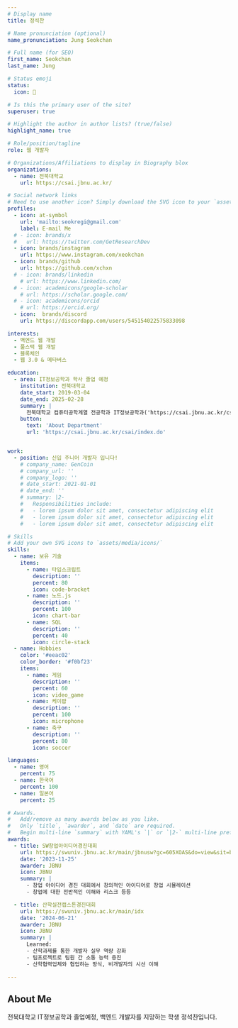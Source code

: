 ```yaml
---
# Display name
title: 정석찬

# Name pronunciation (optional)
name_pronunciation: Jung Seokchan

# Full name (for SEO)
first_name: Seokchan
last_name: Jung

# Status emoji
status:
  icon: 🌊

# Is this the primary user of the site?
superuser: true

# Highlight the author in author lists? (true/false)
highlight_name: true

# Role/position/tagline
role: 웹 개발자

# Organizations/Affiliations to display in Biography blox
organizations:
  - name: 전북대학교
    url: https://csai.jbnu.ac.kr/

# Social network links
# Need to use another icon? Simply download the SVG icon to your `assets/media/icons/` folder.
profiles:
  - icon: at-symbol
    url: 'mailto:seokregi@gmail.com'
    label: E-mail Me
  # - icon: brands/x
  #   url: https://twitter.com/GetResearchDev
  - icon: brands/instagram
    url: https://www.instagram.com/xeokchan
  - icon: brands/github
    url: https://github.com/xchxn
  # - icon: brands/linkedin
    # url: https://www.linkedin.com/
  # - icon: academicons/google-scholar
    # url: https://scholar.google.com/
  # - icon: academicons/orcid
    # url: https://orcid.org/
  - icon:  brands/discord
    url: https://discordapp.com/users/545154022575833098

interests:
  - 백엔드 웹 개발
  - 풀스택 웹 개발
  - 블록체인
  - 웹 3.0 & 메타버스

education:
  - area: IT정보공학과 학사 졸업 예정
    institution: 전북대학교
    date_start: 2019-03-04
    date_end: 2025-02-28
    summary: |
      전북대학교 컴퓨터공학계열 전공학과 IT정보공학과('https://csai.jbnu.ac.kr/csai/index.do')에서 공학계열에 필요한 지식과 컴퓨터과학 지식, 개발에 대한 전문적인 역량을 함양하였습니다.
    button:
      text: 'About Department'
      url: 'https://csai.jbnu.ac.kr/csai/index.do'


work:
  - position: 신입 주니어 개발자 입니다!
    # company_name: GenCoin
    # company_url: ''
    # company_logo: ''
    # date_start: 2021-01-01
    # date_end: ''
    # summary: |2-
    #   Responsibilities include:
    #   - lorem ipsum dolor sit amet, consectetur adipiscing elit
    #   - lorem ipsum dolor sit amet, consectetur adipiscing elit
    #   - lorem ipsum dolor sit amet, consectetur adipiscing elit

# Skills
# Add your own SVG icons to `assets/media/icons/`
skills:
  - name: 보유 기술
    items:
      - name: 타입스크립트
        description: ''
        percent: 80
        icon: code-bracket
      - name: 노드.js
        description: ''
        percent: 100
        icon: chart-bar
      - name: SQL
        description: ''
        percent: 40
        icon: circle-stack
  - name: Hobbies
    color: '#eeac02'
    color_border: '#f0bf23'
    items:
      - name: 게임
        description: ''
        percent: 60
        icon: video_game
      - name: 케이팝
        description: ''
        percent: 100
        icon: microphone
      - name: 축구
        description: ''
        percent: 80
        icon: soccer

languages:
  - name: 영어
    percent: 75
  - name: 한국어
    percent: 100
  - name: 일본어
    percent: 25

# Awards.
#   Add/remove as many awards below as you like.
#   Only `title`, `awarder`, and `date` are required.
#   Begin multi-line `summary` with YAML's `|` or `|2-` multi-line prefix and indent 2 spaces below.
awards:
  - title: SW창업아이디어경진대회
    url: https://swuniv.jbnu.ac.kr/main/jbnusw?gc=605XOAS&do=view&sit=bwrite_title&stx=%EC%B0%BD%EC%97%85&bwrite_id=154
    date: '2023-11-25'
    awarder: JBNU
    icon: JBNU
    summary: |
      - 창업 아이디어 경진 대회에서 창의적인 아이디어로 창업 시뮬레이션
      - 창업에 대한 전반적인 이해와 리스크 등등

  - title: 산학실전캡스톤경진대회
    url: https://swuniv.jbnu.ac.kr/main/idx
    date: '2024-06-21'
    awarder: JBNU
    icon: JBNU
    summary: |
      Learned:
      - 산학과제를 통한 개발자 실무 역량 강화
      - 팀프로젝트로 팀원 간 소통 능력 증진
      - 산학협력업체와 협업하는 방식, 비개발자의 시선 이해

---
```


## About Me

전북대학교 IT정보공학과 졸업예정, 백엔드 개발자를 지망하는 학생 정석찬입니다.
